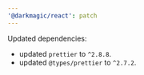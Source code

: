 ```yaml
---
'@darkmagic/react': patch
---
```


Updated dependencies:

- updated `prettier` to `^2.8.8`.
- updated `@types/prettier` to `^2.7.2`.
